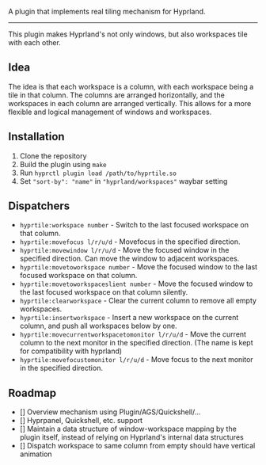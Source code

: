 A plugin that implements real tiling mechanism for Hyprland.

---

This plugin makes Hyprland's not only windows, but also workspaces tile with each other.

## Idea

The idea is that each workspace is a column, with each workspace being a tile in that column. The columns are arranged horizontally, and the workspaces in each column are arranged vertically. This allows for a more flexible and logical management of windows and workspaces.

## Installation

1. Clone the repository
1. Build the plugin using `make`
1. Run `hyprctl plugin load /path/to/hyprtile.so`
1. Set `"sort-by": "name"` in `"hyprland/workspaces"` waybar setting

## Dispatchers

- `hyprtile:workspace number` - Switch to the last focused workspace on that column.
- `hyprtile:movefocus l/r/u/d` - Movefocus in the specified direction.
- `hyprtile:movewindow l/r/u/d` - Move the focused window in the specified direction. Can move the window to adjacent workspaces.
- `hyprtile:movetoworkspace number` - Move the focused window to the last focused workspace on that column.
- `hyprtile:movetoworkspaceslient number` - Move the focused window to the last focused workspace on that column silently.
- `hyprtile:clearworkspace` - Clear the current column to remove all empty workspaces.
- `hyprtile:insertworkspace` - Insert a new workspace on the current column, and push all workspaces below by one.
- `hyprtile:movecurrentworkspacetomonitor l/r/u/d` - Move the current column to the next monitor in the specified direction. (The name is kept for compatibility with hyprland)
- `hyprtile:movefocustomonitor l/r/u/d` - Move focus to the next monitor in the specified direction.

## Roadmap

- [] Overview mechanism using Plugin/AGS/Quickshell/...
- [] Hyprpanel, Quickshell, etc. support
- [] Maintain a data structure of window-workspace mapping by the plugin itself, instead of relying on Hyprland's internal data structures
- [] Dispatch workspace to same column from empty should have vertical animation
